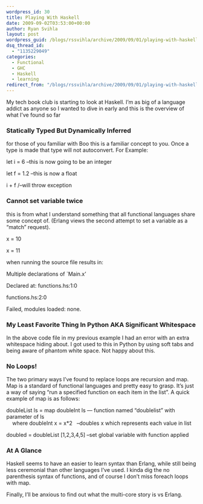 ```yaml
---
wordpress_id: 30
title: Playing With Haskell
date: 2009-09-02T03:53:00+00:00
author: Ryan Svihla
layout: post
wordpress_guid: /blogs/rssvihla/archive/2009/09/01/playing-with-haskell.aspx
dsq_thread_id:
  - "1135229049"
categories:
  - Functional
  - GHC
  - Haskell
  - learning
redirect_from: "/blogs/rssvihla/archive/2009/09/01/playing-with-haskell.aspx/"
---
```

My tech book club is starting to look at Haskell. I&#8217;m as big of a language addict as anyone so I wanted to dive in early and this is the overview of what I&#8217;ve found so far

### Statically Typed But Dynamically Inferred

for those of you familiar with Boo this is a familiar concept to you. Once a type is made that type will not autoconvert. For Example:

let i = 6 &#8211;this is now going to be an integer 

let f = 1.2 &#8211;this is now a float 

i + f /&#8211;will throw exception 

### Cannot set variable twice

this is from what I understand something that all functional languages share some concept of. (Erlang views the second attempt to set a variable as a &#8220;match&#8221; request).

x = 10

x = 11

when running the source file results in: 

Multiple declarations of \`Main.x&#8217; 

Declared at: functions.hs:1:0
                   
functions.hs:2:0 

Failed, modules loaded: none. 

### My Least Favorite Thing In Python AKA Significant Whitespace

In the above code file in my previous example I had an error with an extra whitespace hiding about. I got used to this in Python by using soft tabs and being aware of phantom white space. Not happy about this. 

### No Loops!

The two primary ways I&#8217;ve found to replace loops are recursion and map. Map is a standard of functional languages and pretty easy to grasp. It&#8217;s just a way of saying &#8220;run a specified function on each item in the list&#8221;. A quick example of map is as follows:

doubleList ls = map doubleInt ls &#8212; function named &#8220;doublelist&#8221; with parameter of ls  
&nbsp;&nbsp;&nbsp; where doubleInt x = x*2&nbsp;&nbsp; &#8211;doubles x which represents each value in list

doubled = doubleList [1,2,3,4,5] &#8211;set global variable with function applied

### At A Glance

Haskell seems to have an easier to learn syntax than Erlang, while still being less ceremonial than other languages I&#8217;ve used. I kinda dig the no parenthesis syntax of functions, and of course I don&#8217;t miss foreach loops with map.
  
Finally, I&#8217;ll be anxious to find out what the multi-core story is vs Erlang.